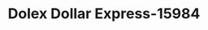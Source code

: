 ---
f_zip-code: 95301
f_state-code: CA
title: Dolex Dollar Express-15984
f_phone: 209-358-0509
f_city-only: Atwater
f_address: 231 Atwater Boulevard Atwater
f_location-unique-id: '15984'
slug: dolex-dollar-express-15984
updated-on: '2024-05-30T13:46:58.046Z'
created-on: '2024-05-30T13:36:59.803Z'
published-on: '2024-05-30T13:54:32.469Z'
f_city-state: cms/city/atwater-ca.md
f_company: cms/company/dolex-dollar-express.md
f_state: cms/state/california.md
layout: '[payday-loan].html'
tags: payday-loan
---